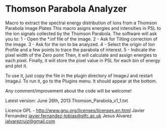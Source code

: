 Thomson Parabola Analyzer
=====================
Macro to extract the spectral energy distribution of Ions from a Thomson Parabola image Plates
This macro asigns energies and intensities in PSL to the ion signals collected by the Thomson Parabola.
The software will ask you to:
	1 - Open the *.inf file of the image.
	2 - Ask for Tilting correction of the image.
	3 - Ask for the ion to be analyzed.
	4 - Select the origin of Ion Profile and a few points to trace the parabola of interest.
	5 - Indicate the pixel width of the Zero point
	Then, it will calculate and assign energies to each pixel.
	Finally, it will store the pixel value in PSL for each bin of energy and plot it.
	
To use it, just copy the file in the plugin directory of ImageJ and restart ImageJ.
To run it, go to the Plugins menu. It should appear at the bottom.

Any comment/improvement about the code will be welcome!

Latest version:
June 26th, 2013
Thomson_Parabola_v1_1.txt

Licence GPL - http://www.gnu.org/licenses/licenses.en.html
Javier Fernandez javier.fernandez-tobias@stfc.ac.uk 
Jesus Alvarez jalvarezruiz@gmail.com
